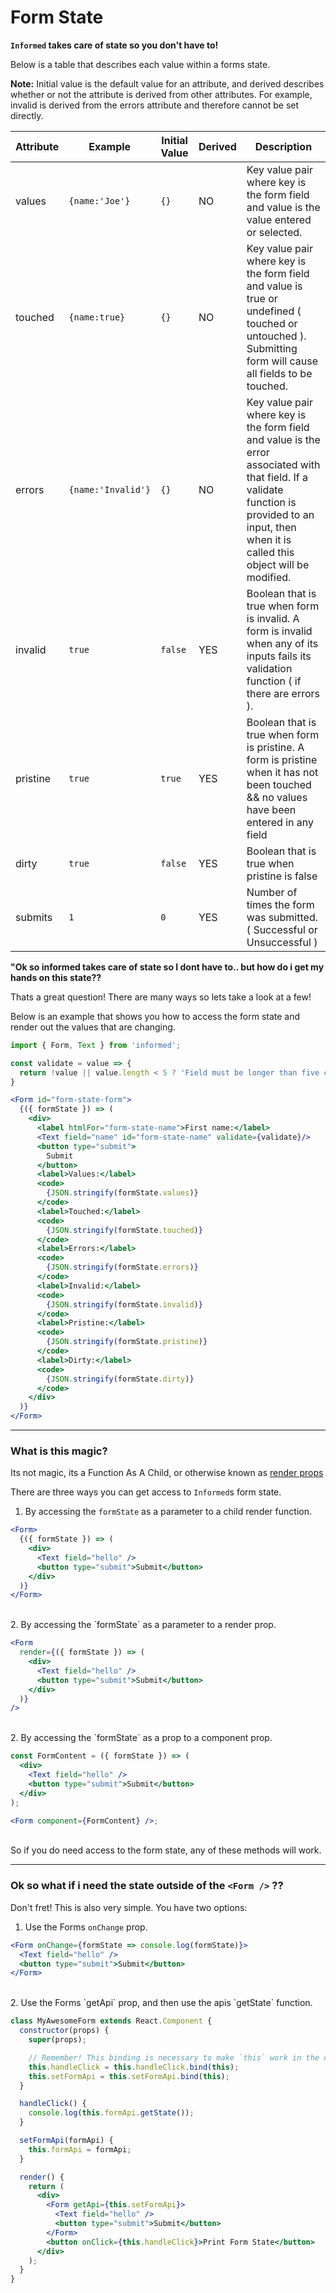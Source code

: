 # Form State

**`Informed` takes care of state so you don't have to!**

Below is a table that describes each value within a forms state.

**Note:** Initial value is the default value for an attribute, and derived describes
whether or not the attribute is derived from other attributes. For example,
invalid is derived from the errors attribute and therefore cannot be set directly.

| Attribute   | Example            | Initial Value | Derived | Description                                                                                                                                                                                                    |
| ----------- | ------------------ | ------------- | ------- | -------------------------------------------------------------------------------------------------------------------------------------------------------------------------------------------------------------- |
| values      | `{name:'Joe'}`     | `{}`          | NO      | Key value pair where key is the form field and value is the value entered or selected.                                                                                                                         |
| touched     | `{name:true}`      | `{}`          | NO      | Key value pair where key is the form field and value is true or undefined ( touched or untouched ). Submitting form will cause all fields to be touched.                                                       |
| errors      | `{name:'Invalid'}` | `{}`          | NO      | Key value pair where key is the form field and value is the error associated with that field. If a validate function is provided to an input, then when it is called this object will be modified.             |
| invalid     | `true`             | `false`       | YES     | Boolean that is true when form is invalid. A form is invalid when any of its inputs fails its validation function ( if there are errors ).                                         |
| pristine    | `true`             | `true`        | YES     | Boolean that is true when form is pristine. A form is pristine when it has not been touched && no values have been entered in any field                                                                        |
| dirty       | `true`             | `false`       | YES     | Boolean that is true when pristine is false                                                                                                                                                                    |
| submits     | `1`                | `0`           | YES     | Number of times the form was submitted. ( Successful or Unsuccessful )                                                                                                                                         |

**"Ok so informed takes care of state so I dont have to.. but how do i get my hands
on this state??**

Thats a great question! There are many ways so lets take a look at a few!

Below is an example that shows you how to access the form state and render out
the values that are changing.

<!-- STORY -->

```jsx
import { Form, Text } from 'informed';

const validate = value => {
  return !value || value.length < 5 ? 'Field must be longer than five characters' : null;
}

<Form id="form-state-form">
  {({ formState }) => (
    <div>
      <label htmlFor="form-state-name">First name:</label>
      <Text field="name" id="form-state-name" validate={validate}/>
      <button type="submit">
        Submit
      </button>
      <label>Values:</label>
      <code>
        {JSON.stringify(formState.values)}
      </code>
      <label>Touched:</label>
      <code>
        {JSON.stringify(formState.touched)}
      </code>
      <label>Errors:</label>
      <code>
        {JSON.stringify(formState.errors)}
      </code>
      <label>Invalid:</label>
      <code>
        {JSON.stringify(formState.invalid)}
      </code>
      <label>Pristine:</label>
      <code>
        {JSON.stringify(formState.pristine)}
      </code>
      <label>Dirty:</label>
      <code>
        {JSON.stringify(formState.dirty)}
      </code>
    </div>
  )}
</Form>
```

---

### What is this magic?

Its not magic, its a Function As A Child, or otherwise known as [render props](https://reactjs.org/docs/render-props.html)

There are three ways you can get access to `Informed`s form state.

1. By accessing the `formState` as a parameter to a child render function.

```jsx
<Form>
  {({ formState }) => (
    <div>
      <Text field="hello" />
      <button type="submit">Submit</button>
    </div>
  )}
</Form>
```

  <br/>
  2. By accessing the `formState` as a parameter to a render prop.

```jsx
<Form
  render={({ formState }) => (
    <div>
      <Text field="hello" />
      <button type="submit">Submit</button>
    </div>
  )}
/>
```

  <br/>
  2. By accessing the `formState` as a prop to a component prop.

```jsx
const FormContent = ({ formState }) => (
  <div>
    <Text field="hello" />
    <button type="submit">Submit</button>
  </div>
);

<Form component={FormContent} />;
```

  <br/>
  So if you do need access to the form state, any of these methods will work.

---

### Ok so what if i need the state outside of the `<Form />` ??

Don't fret! This is also very simple. You have two options:

1. Use the Forms `onChange` prop.

```jsx
<Form onChange={formState => console.log(formState)}>
  <Text field="hello" />
  <button type="submit">Submit</button>
</Form>
```

  <br/>
  2. Use the Forms `getApi` prop, and then use the apis `getState` function.

```jsx
class MyAwesomeForm extends React.Component {
  constructor(props) {
    super(props);

    // Remember! This binding is necessary to make `this` work in the callback
    this.handleClick = this.handleClick.bind(this);
    this.setFormApi = this.setFormApi.bind(this);
  }

  handleClick() {
    console.log(this.formApi.getState());
  }

  setFormApi(formApi) {
    this.formApi = formApi;
  }

  render() {
    return (
      <div>
        <Form getApi={this.setFormApi}>
          <Text field="hello" />
          <button type="submit">Submit</button>
        </Form>
        <button onClick={this.handleClick}>Print Form State</button>
      </div>
    );
  }
}
```
